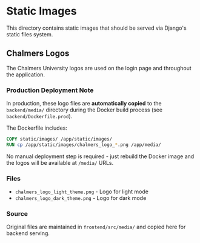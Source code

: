 # Static Images

This directory contains static images that should be served via Django's static files system.

## Chalmers Logos

The Chalmers University logos are used on the login page and throughout the application.

### Production Deployment Note

In production, these logo files are **automatically copied** to the `backend/media/` directory during the Docker build process (see `backend/Dockerfile.prod`).

The Dockerfile includes:
```dockerfile
COPY static/images/ /app/static/images/
RUN cp /app/static/images/chalmers_logo_*.png /app/media/
```

No manual deployment step is required - just rebuild the Docker image and the logos will be available at `/media/` URLs.

### Files

- `chalmers_logo_light_theme.png` - Logo for light mode
- `chalmers_logo_dark_theme.png` - Logo for dark mode

### Source

Original files are maintained in `frontend/src/media/` and copied here for backend serving.
